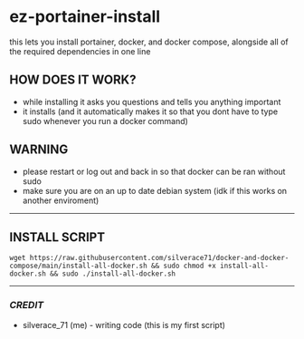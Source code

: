 # **ez-portainer-install**
this lets you install portainer, docker, and docker compose, alongside all of the required dependencies in one line

## HOW DOES IT WORK?
- while installing it asks you questions and tells you anything important
- it installs (and it automatically makes it so that you dont have to type sudo whenever you run a docker command)

## WARNING
- please restart or log out and back in so that docker can be ran without sudo
- make sure you are on an up to date debian system (idk if this works on another enviroment)

---
## **INSTALL SCRIPT**
```
wget https://raw.githubusercontent.com/silverace71/docker-and-docker-compose/main/install-all-docker.sh && sudo chmod +x install-all-docker.sh && sudo ./install-all-docker.sh
```
---
### ***CREDIT***
- silverace_71 (me) - writing code (this is my first script)